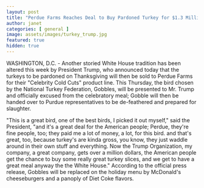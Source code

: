 ```yaml
---
layout: post
title: "Perdue Farms Reaches Deal to Buy Pardoned Turkey for $1.3 Million "
author: janet
categories: [ general ]
image: assets/images/turkey_trump.jpg
featured: true
hidden: true
---
```


WASHINGTON, D.C. - Another storied White House tradition has been altered this week by President Trump, who announced today that the turkeys to be pardoned on Thanksgiving will then be sold to Perdue Farms for their "Celebrity Cold Cuts" product line. This Thursday, the bird chosen by the National Turkey Federation, Gobbles, will be presented to Mr. Trump and officially excused from the celebratory meal; Gobble will then be  handed over to Purdue representatives to be de-feathered and prepared for slaughter. 

"This is a great bird, one of the best birds, I picked it out myself," said the President, "and it's a great deal for the American people; Perdue, they're fine people, too; they paid me a lot of money, a lot, for this bird. and that's great, too, because turkey's are kinda gross, you know, they just waddle around in their own stuff and everything. Now the Trump Organization, my company, a great company, gets over a million dollars, the American people get the chance to buy some really great turkey slices, and we get to have a great meal anyway the the White House." According to the official press release, Gobbles will be replaced on the holiday menu by McDonald's cheeseburgers and a panoply of Diet Coke flavors.